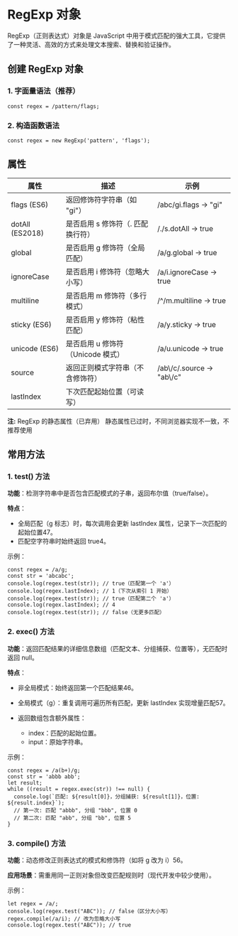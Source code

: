 # RegExp 对象

RegExp（正则表达式）对象是 JavaScript 中用于模式匹配的强大工具，它提供了一种灵活、高效的方式来处理文本搜索、替换和验证操作。

## 创建 RegExp 对象

### 1. 字面量语法（推荐）
```
const regex = /pattern/flags;
```

### 2. 构造函数语法
```
const regex = new RegExp('pattern', 'flags');
```

## 属性

属性	|描述|	示例
---|---|---
flags (ES6)	|返回修饰符字符串（如 "gi"）	|/abc/gi.flags → "gi"
dotAll (ES2018)	|是否启用 s 修饰符（. 匹配换行符）	|/./s.dotAll → true
global	|是否启用 g 修饰符（全局匹配）	|/a/g.global → true
ignoreCase	|是否启用 i 修饰符（忽略大小写）	|/a/i.ignoreCase → true
multiline	|是否启用 m 修饰符（多行模式）	|/^/m.multiline → true
sticky (ES6)	|是否启用 y 修饰符（粘性匹配）	|/a/y.sticky → true
unicode (ES6)	|是否启用 u 修饰符（Unicode 模式）	|/a/u.unicode → true
source	|返回正则模式字符串（不含修饰符）	|/ab\\/c/.source → "ab\\/c"
lastIndex	|下次匹配起始位置（可读写）	

**注:** RegExp 的静态属性（已弃用）  静态属性已过时，不同浏览器实现不一致，不推荐使用

## 常用方法

### 1. test() 方法
**功能**：检测字符串中是否包含匹配模式的子串，返回布尔值（true/false）。

**特点**：

* 全局匹配（g 标志）时，每次调用会更新 lastIndex 属性，记录下一次匹配的起始位置47。
* 匹配空字符串时始终返回 true4。

示例：
```
const regex = /a/g;
const str = 'abcabc';
console.log(regex.test(str)); // true（匹配第一个 'a'）
console.log(regex.lastIndex); // 1（下次从索引 1 开始）
console.log(regex.test(str)); // true（匹配第二个 'a'）
console.log(regex.lastIndex); // 4
console.log(regex.test(str)); // false（无更多匹配）
```

### 2. exec() 方法
**功能**：返回匹配结果的详细信息数组（匹配文本、分组捕获、位置等），无匹配时返回 null。

**特点**：
* 非全局模式：始终返回第一个匹配结果46。
* 全局模式（g）：重复调用可遍历所有匹配，更新 lastIndex 实现增量匹配57。

* 返回数组包含额外属性：

    * index：匹配的起始位置。
    * input：原始字符串。

示例：
```
const regex = /a(b+)/g;
const str = 'abbb abb';
let result;
while ((result = regex.exec(str)) !== null) {
  console.log(`匹配: ${result[0]}，分组捕获: ${result[1]}，位置: ${result.index}`);
  // 第一次: 匹配 "abbb", 分组 "bbb", 位置 0
  // 第二次: 匹配 "abb", 分组 "bb", 位置 5
}
```

### 3. compile() 方法
**功能**：动态修改正则表达式的模式和修饰符（如将 g 改为 i）56。

**应用场景**：需重用同一正则对象但改变匹配规则时（现代开发中较少使用）。

示例：
```
let regex = /a/;
console.log(regex.test("ABC")); // false（区分大小写）
regex.compile(/a/i); // 改为忽略大小写
console.log(regex.test("ABC")); // true
```